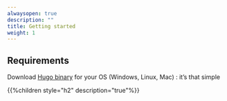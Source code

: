 ```yaml
---
alwaysopen: true
description: ""
title: Getting started
weight: 1
---
```


## Requirements

Download [Hugo binary](https://gohugo.io/overview/installing/) for your OS (Windows, Linux, Mac) : it’s that simple

{{%children style="h2" description="true"%}}
